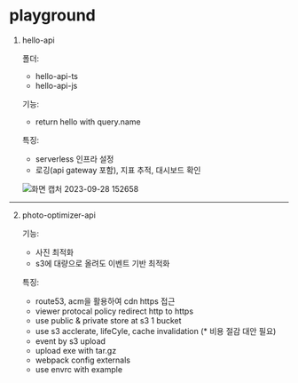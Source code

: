 # playground

1. hello-api
   
   폴더:
   - hello-api-ts
   - hello-api-js

   기능:
   - return hello with query.name

   특징:
   - serverless 인프라 설정
   - 로깅(api gateway 포함), 지표 추적, 대시보드 확인
   
   ![화면 캡처 2023-09-28 152658](https://github.com/Louis-Gil/playground/assets/110698263/2cfa9829-2853-4efb-8708-d1f4d1df9ed7)

<hr>

2. photo-optimizer-api

   기능:
   - 사진 최적화
   - s3에 대량으로 올려도 이벤트 기반 최적화
   
   특징:
   - route53, acm을 활용하여 cdn https 접근
   - viewer protocal policy redirect http to https
   - use public & private store at s3 1 bucket
   - use s3 acclerate, lifeCyle, cache invalidation (* 비용 절감 대안 필요)
   - event by s3 upload
   - upload exe with tar.gz
   - webpack config externals
   - use envrc with example
